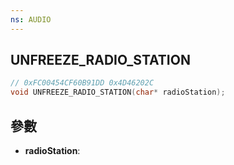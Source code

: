 ```yaml
---
ns: AUDIO
---
```

## UNFREEZE_RADIO_STATION

```c
// 0xFC00454CF60B91DD 0x4D46202C
void UNFREEZE_RADIO_STATION(char* radioStation);
```


## 參數
* **radioStation**: 

